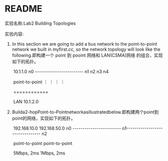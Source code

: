 # README

实验名称:Lab2 Building Topologies 

实验内容: 

1. In this section we are going to add a bus network to the point-to-point network we built in myfirst.cc, so the network topology will look like the following.即构建一个 point 到 pooint 网络和 LAN(CSMA)网络 的组合，实现如下的拓扑。 

   ​                    10.1.1.0
    n0 ------------------------ n1   n2    n3    n4 

   ​             point-to-point         ｜    ｜    ｜    ｜

   ​                                               \=\=\=\=\=\=\=\=\=\=\=\=

   ​                                                   LAN 10.1.2.0 

2. Builda2-hopPoint-to-Pointnetworkasillustratedbelow.即构建两个point到point的网络，实现如下的拓扑。 

   ​                 192.168.10.0                           192.168.50.0
    n0 ------------------------ n1-------------------------------- n2 

   ​              point-to-point                         point-to-point 

   ​                5Mbps, 2ms                             1Mbps, 2ms 

   